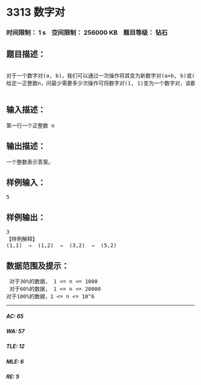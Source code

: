 # 3313 数字对   
### 时间限制： 1 s&nbsp;&nbsp;&nbsp;&nbsp;空间限制： 256000 KB&nbsp;&nbsp;&nbsp;&nbsp;题目等级： 钻石  
## 题目描述：  

<pre>
 
对于一个数字对(a, b)，我们可以通过一次操作将其变为新数字对(a+b, b)或(a, a+b)。
给定一正整数n，问最少需要多少次操作可将数字对(1, 1)变为一个数字对，该数字对至少有一个数字为n。
 
</pre>
  
  
## 输入描述：  

<pre>
第一行一个正整数 n
</pre>
  
  
## 输出描述：  

<pre>
一个整数表示答案。
</pre>
  
  
## 样例输入：  

<pre>
5
</pre>
  
  
## 样例输出：  

<pre>
3
【样例解释】
(1,1)  →  (1,2)  →  (3,2)  →  (5,2)
</pre>
  
  
## 数据范围及提示：  

<pre>
 对于30%的数据， 1 <= n <= 1000
 对于60%的数据， 1 <= n <= 20000
对于100%的数据，1 <= n <= 10^6
</pre>
  
  
***  

##### AC: 65  
##### WA: 57  
##### TLE: 12  
##### MLE: 6  
##### RE: 5  
